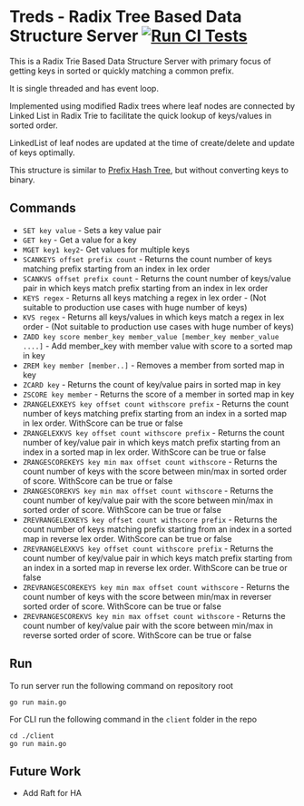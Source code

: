 # Treds - Radix Tree Based Data Structure Server  [![Run CI Tests](https://github.com/absolutelightning/treds/actions/workflows/go.yml/badge.svg)](https://github.com/absolutelightning/treds/actions/workflows/go.yml)

This is a Radix Trie Based Data Structure Server with primary focus of getting keys in sorted or quickly matching a common prefix.

It is single threaded and has event loop.

Implemented using modified Radix trees where leaf nodes are connected by Linked List in Radix Trie to facilitate the quick lookup of keys/values in sorted order.

LinkedList of leaf nodes are updated at the time of create/delete and update of keys optimally.

This structure is similar to [Prefix Hash Tree](https://people.eecs.berkeley.edu/~sylvia/papers/pht.pdf), but without converting keys to binary.

## Commands 
* `SET key value` - Sets a key value pair
* `GET key` - Get a value for a key
* `MGET key1 key2`- Get values for multiple keys
* `SCANKEYS offset prefix count` - Returns the count number of keys matching prefix starting from an index in lex order
* `SCANKVS offset prefix count` - Returns the count number of keys/value pair in which keys match prefix starting from an index in lex order
* `KEYS regex` - Returns all keys matching a regex in lex order - (Not suitable to production use cases with huge number of keys)
* `KVS regex` - Returns all keys/values in which keys match a regex in lex order - (Not suitable to production use cases with huge number of keys)
* `ZADD key score member_key member_value [member_key member_value ....]` - Add member_key with member value with score to a sorted map in key
* `ZREM key member [member..]` - Removes a member from sorted map in key
* `ZCARD key` - Returns the count of key/value pairs in sorted map in key
* `ZSCORE key member` - Returns the score of a member in sorted map in key
* `ZRANGELEXKEYS key offset count withscore prefix` - Returns the count number of keys matching prefix starting from an index in a sorted map in lex order. WithScore can be true or false
* `ZRANGELEXKVS key offset count withscore prefix` - Returns the count number of key/value pair in which keys match prefix starting from an index in a sorted map in lex order. WithScore can be true or false
* `ZRANGESCOREKEYS key min max offset count withscore` - Returns the count number of keys with the score between min/max in sorted order of score. WithScore can be true or false
* `ZRANGESCOREKVS key min max offset count withscore` - Returns the count number of key/value pair with the score between min/max in sorted order of score. WithScore can be true or false
* `ZREVRANGELEXKEYS key offset count withscore prefix` - Returns the count number of keys matching prefix starting from an index in a sorted map in reverse lex order. WithScore can be true or false
* `ZREVRANGELEXKVS key offset count withscore prefix` - Returns the count number of key/value pair in which keys match prefix starting from an index in a sorted map in reverse lex order. WithScore can be true or false
* `ZREVRANGESCOREKEYS key min max offset count withscore` - Returns the count number of keys with the score between min/max in reverser sorted order of score. WithScore can be true or false
* `ZREVRANGESCOREKVS key min max offset count withscore` - Returns the count number of key/value pair with the score between min/max in reverse sorted order of score. WithScore can be true or false

## Run 

To run server run the following command on repository root

```text
go run main.go 
```

For CLI run the following command in the `client` folder in the repo

```text
cd ./client
go run main.go 
```

## Future Work
* Add Raft for HA
